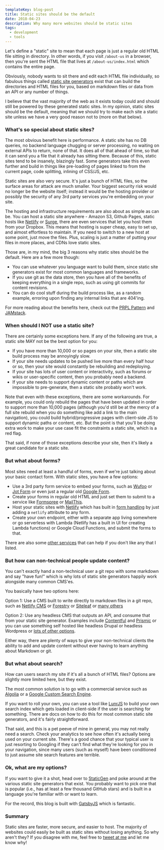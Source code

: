 ```yaml
---
templateKey: blog-post
title: Static sites should be the default
date: 2018-04-23
description: Why many more websites should be static sites
tags:
  - development
  - tools
---
```


Let's define a "static" site to mean that each page is just a regular old HTML file sitting in directory. In other words, if you visit `/about-us` in a browser, then you're sent the HTML file that lives at `/about-us/index.html` which contains the entire page.

Obviously, nobody wants to sit there and edit each HTML file individually, so fabulous things called [static site generators](https://www.staticgen.com/) exist that can build the directories and HTML files for you, based on markdown files or data from an API or any number of things. 

I believe that the vast majority of the web as it exists today could and should still be powered by these generated static sites. In my opinion, static sites should be the default, meaning that we should try to make each site a static site unless we have a very good reason not to (more on that below).

### What's so special about static sites?

The most obvious benefit here is performance. A static site has no DB queries, no backend language chugging or server processing, no waiting on external APIs to return, none of that. It does all of that ahead of time, so that it can  send you a file that it already has sitting there. Because of this, static sites tend to be insanely, blazingly fast. Some generators take this even further and build in things like pre-loading of pages linked to from the current page, code splitting, inlining of CSS/JS, etc.

Static sites are also very secure. It's just a bunch of HTML files, so the surface areas for attack are much smaller. Your biggest security risk would no longer be the website itself; instead it would be the hosting provider or possibly the security of any 3rd party services you're embedding on your site.

The hosting and infrastructure requirements are also about as simple as can be. You can host a static site anywhere - Amazon S3, Github Pages, static hosts like [Netlify](https://www.netlify.com) or [Surge](http://surge.sh/), there are even services that let you host them from your Dropbox. This means that hosting is super cheap, easy to set up, and almost effortless to maintain. If you need to switch to a new host at some point, just move the files. Plus, scaling is just a matter of putting your files in more places, and CDNs love static sites. 

Those are, in my mind, the big 3 reasons why static sites should be the default. Here are a few more though:

- You can use whatever you language want to build them, since static site generators exist for most common languages and frameworks.
- If you use git as the data store, then you have all of the benefits of keeping everything in a single repo, such as using git commits for content revisions.
- You can do cool stuff during the build process like, as a random example, erroring upon finding any internal links that are 404'ing.

For more reading about the benefits here, check out the [PRPL Pattern](https://developers.google.com/web/fundamentals/performance/prpl-pattern/) and [JAMstack](https://jamstack.org/).

### When should I NOT use a static site?

There are certainly some exceptions here. If any of the following are true, a static site MAY not be the best option for you:

- If you have more than 10,000 or so pages on your site, then a static site build process may be annoyingly slow.
- If your site needs updates to be pushed live more than every half hour or so, then your site would constantly be rebuilding and redeploying.
- If your site has lots of user content or interactivity, such as forums or wikis or user-specific content, then you probably need a backend.
- If your site needs to support dynamic content or paths which are impossible to pre-generate, then a static site probably won't work.

Note that even with these exceptions, there are some workarounds. For example, you could only rebuild the pages that have been updated in order to support more than 10,000 pages (although you'd still be at the mercy of a full site rebuild when you do something like add a link to the main navigation), you could build hybrid/progressive pages with client-side JS to support dynamic paths or content, etc. But the point is that you'll be doing extra work to make your use case fit the constraints a static site, which is a red flag.

That said, if none of those exceptions describe your site, then it's likely a great candidate for a static site.

### But what about forms?

Most sites need at least a handful of forms, even if we're just talking about your basic contact form. With static sites, you have a few options:

- Use a 3rd party form service to embed your forms, such as [Wufoo](https://www.wufoo.com/) or [Jot Form](https://www.jotform.com/) or even just a regular old [Google Form](https://www.google.com/forms/about/). 
- Create your forms in regular old HTML and just set them to submit to a service like [Formspree](https://formspree.io/) or [MailThis](https://mailthis.to/).
- Host your static sites with [Netlify](https://www.netlify.com/) which has built in [form handling](https://www.netlify.com/docs/form-handling/) by just adding a `netlify` attribute to any form.
- Create your own endpoint, either with a separate app living somewhere or go serverless with Lambda (Netlify has a built in UI for creating Lambda functions) or Google Cloud Functions, and submit the forms to that.

There are also some [other services](https://github.com/agarrharr/awesome-static-website-services#forms) that can help if you don't like any that I listed.

### But how can non-technical people update content?

You can't exactly hand a non-technical user a git repo with some markdown and say "have fun!" which is why lots of static site generators happily work alongside many common CMS'es. 

You basically have two options here:

Option 1: Use a CMS built to write directly to markdown files in a git repo, such as [Netlify CMS](https://www.netlifycms.org/) or [Forestry](https://forestry.io/) or [Siteleaf](https://www.siteleaf.com/) or [many others](https://github.com/b-long/awesome-static-hosting-and-cms#content-management-systems-cms)

Option 2: Use any headless CMS that outputs an API, and consume that from your static site generator. Examples include [Contentful](https://www.contentful.com/) and [Prismic](https://prismic.io/) or you can use something self hosted like headless Drupal or headless Wordpress or [lots of other options](https://headlesscms.org/). 

Either way, there are plenty of ways to give your non-technical clients the ability to add and update content without ever having to learn anything about Markdown or git. 

### But what about search?

How can users search my site if it's all a bunch of HTML files? Options are slightly more limited here, but they exist. 

The most common solution is to go with a commercial service such as [Algolia](https://www.algolia.com/) or a [Google Custom Search Engine](https://www.google.com/cse). 

If you want to roll your own, you can use a tool like [LunrJS](https://lunrjs.com/) to build your own search index which gets loaded in client-side if the user is searching for something. There are docs on how to do this for most common static site generators, and it's fairly straightforward. 

That said, and this is a pet peeve of mine in general, you may not really need a search. Check your analytics to see how often it's actually being used on your current site. There's a good chance that your typical user is just resorting to Googling if they can't find what they're looking for you in your navigation, since many users (such as myself) have been conditioned to just assume site search features are terrible.

### Ok, what are my options?

If you want to give it a shot, head over to [StaticGen](https://www.staticgen.com/) and poke around at the various static site generators that exist. You probably want to pick one that is popular (i.e., has at least a few thousand GitHub stars) and is built in a language you're familiar with or want to learn. 

For the record, this blog is built with [GatsbyJS](https://www.gatsbyjs.org/) which is fantastic.

### Summary

Static sites are faster, more secure, and easier to host. The majority of websites could easily be built as static sites without losing anything. So why aren't they? If you disagree with me, feel free to [tweet at me](https://twitter.com/mcrittenden) and let me know why! 

